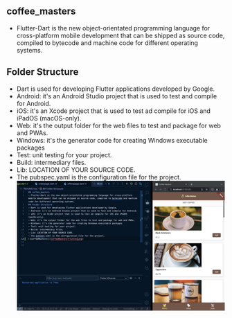 ## coffee_masters
- Flutter-Dart is the new object-orientated programming language for cross-platform mobile development that can be shipped as source code, compiled to bytecode and machine code for different operating systems.
## Folder Structure
- Dart is used for developing Flutter applications developed by Google.
- Android: it's an Android Studio project that is used to test and compile for Android.
- iOS: it's an Xcode project that is used to test ad compile for iOS and iPadOS (macOS-only).
- Web: it's the output folder for the web files to test and package for web and PWAs.
- Windows: it's the generator code for creating Windows executable packages
- Test: unit testing for your project.
- Build: intermediary files.
- Lib: LOCATION OF YOUR SOURCE CODE.
- The pubspec.yaml is the configuration file for the project.
![CoffeeMasters!](CoffeeMasters-Flutter.png)

